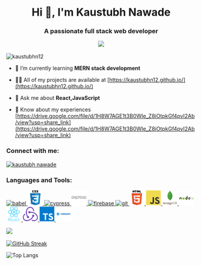 <h1 align="center">Hi 👋, I'm Kaustubh Nawade</h1>
<h3 align="center">A passionate full stack web developer</h3>
<div id="header" align="center">
  <img src="https://media.giphy.com/media/M9gbBd9nbDrOTu1Mqx/giphy.gif" width="100"/>
</div>

<p align="left"> <img src="https://komarev.com/ghpvc/?username=kaustubhn12&label=Profile%20views&color=0e75b6&style=flat" alt="kaustubhn12" /> </p>

- 🌱 I’m currently learning **MERN stack development**

- 👨‍💻 All of my projects are available at [https://kaustubhn12.github.io/](https://kaustubhn12.github.io/)

- 💬 Ask me about **React,JavaScript**

<!-- - 📫 How to reach me nawadekaustubh@gmail.com -->

- 📄 Know about my experiences [https://drive.google.com/file/d/1H8W7AGE1t3B0WIe_Z8iOtpkGf4pvI2Ab/view?usp=share_link](https://drive.google.com/file/d/1H8W7AGE1t3B0WIe_Z8iOtpkGf4pvI2Ab/view?usp=share_link)

<h3 align="left">Connect with me:</h3>
<p align="left">
<a href="https://www.linkedin.com/in/kaustubh-nawade-1307751a0/" target="blank"><img align="center" src="https://raw.githubusercontent.com/rahuldkjain/github-profile-readme-generator/master/src/images/icons/Social/linked-in-alt.svg" alt="kaustubh nawade" height="30" width="40" /></a>
</p>

<h3 align="left">Languages and Tools:</h3>
<p align="left"> <a href="https://babeljs.io/" target="_blank" rel="noreferrer"> <img src="https://www.vectorlogo.zone/logos/babeljs/babeljs-icon.svg" alt="babel" width="40" height="40"/> </a> <a href="https://www.w3schools.com/css/" target="_blank" rel="noreferrer"> <img src="https://raw.githubusercontent.com/devicons/devicon/master/icons/css3/css3-original-wordmark.svg" alt="css3" width="40" height="40"/> </a> <a href="https://www.cypress.io" target="_blank" rel="noreferrer"> <img src="https://raw.githubusercontent.com/simple-icons/simple-icons/6e46ec1fc23b60c8fd0d2f2ff46db82e16dbd75f/icons/cypress.svg" alt="cypress" width="40" height="40"/> </a> <a href="https://expressjs.com" target="_blank" rel="noreferrer"> <img src="https://raw.githubusercontent.com/devicons/devicon/master/icons/express/express-original-wordmark.svg" alt="express" width="40" height="40"/> </a> <a href="https://firebase.google.com/" target="_blank" rel="noreferrer"> <img src="https://www.vectorlogo.zone/logos/firebase/firebase-icon.svg" alt="firebase" width="40" height="40"/> </a> <a href="https://git-scm.com/" target="_blank" rel="noreferrer"> <img src="https://www.vectorlogo.zone/logos/git-scm/git-scm-icon.svg" alt="git" width="40" height="40"/> </a> <a href="https://www.w3.org/html/" target="_blank" rel="noreferrer"> <img src="https://raw.githubusercontent.com/devicons/devicon/master/icons/html5/html5-original-wordmark.svg" alt="html5" width="40" height="40"/> </a> <a href="https://developer.mozilla.org/en-US/docs/Web/JavaScript" target="_blank" rel="noreferrer"> <img src="https://raw.githubusercontent.com/devicons/devicon/master/icons/javascript/javascript-original.svg" alt="javascript" width="40" height="40"/> </a> <a href="https://www.mongodb.com/" target="_blank" rel="noreferrer"> <img src="https://raw.githubusercontent.com/devicons/devicon/master/icons/mongodb/mongodb-original-wordmark.svg" alt="mongodb" width="40" height="40"/> </a> <a href="https://nodejs.org" target="_blank" rel="noreferrer"> <img src="https://raw.githubusercontent.com/devicons/devicon/master/icons/nodejs/nodejs-original-wordmark.svg" alt="nodejs" width="40" height="40"/> </a> <a href="https://reactjs.org/" target="_blank" rel="noreferrer"> <img src="https://raw.githubusercontent.com/devicons/devicon/master/icons/react/react-original-wordmark.svg" alt="react" width="40" height="40"/> </a> <a href="https://redux.js.org" target="_blank" rel="noreferrer"> <img src="https://raw.githubusercontent.com/devicons/devicon/master/icons/redux/redux-original.svg" alt="redux" width="40" height="40"/> </a> <a href="https://www.typescriptlang.org/" target="_blank" rel="noreferrer"> <img src="https://raw.githubusercontent.com/devicons/devicon/master/icons/typescript/typescript-original.svg" alt="typescript" width="40" height="40"/> </a> <a href="https://webpack.js.org" target="_blank" rel="noreferrer"> <img src="https://raw.githubusercontent.com/devicons/devicon/d00d0969292a6569d45b06d3f350f463a0107b0d/icons/webpack/webpack-original-wordmark.svg" alt="webpack" width="40" height="40"/> </a> </p>

<!-- 
<p margin="auto">&nbsp;<img align="center" width="80%" src="https://github-readme-stats.vercel.app/api?username=kaustubhn12&show_icons=true&locale=en" alt="kaustubhn12" /></p> -->
<!-- github-stats -->
<picture>
<source 
  srcset="https://github-readme-stats.vercel.app/api?username=KaustubhN12&show_icons=true&theme=dark"
  media="(prefers-color-scheme: dark)"
/>
<source
  srcset="https://github-readme-stats.vercel.app/api?username=anuraghazra&show_icons=true"
  media="(prefers-color-scheme: light), (prefers-color-scheme: no-preference)"
/>
<img src="https://github-readme-stats.vercel.app/api?username=anuraghazra&show_icons=true" />
</picture>

[![GitHub Streak](https://streak-stats.demolab.com/?user=KaustubhN12&theme=dark)](https://git.io/streak-stats)

<!-- <p><img align="center" margin-bottom="20px" src="https://github-readme-stats.vercel.app/api/top-langs?username=kaustubhn12&show_icons=true&locale=en&layout=compact" alt="kaustubhn12" /></p> -->
 ![Top Langs](https://github-readme-stats.vercel.app/api/top-langs/?username=KaustubhN12&hide=scss&theme=tokyonight)







